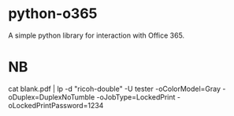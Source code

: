 # python-o365
A simple python library for interaction with Office 365. 


# NB
cat blank.pdf | lp -d "ricoh-double" -U tester -oColorModel=Gray -oDuplex=DuplexNoTumble -oJobType=LockedPrint -oLockedPrintPassword=1234

